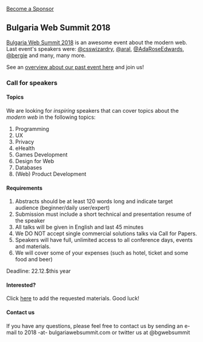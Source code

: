 [Become a Sponsor](/Sponsorships)


## Bulgaria Web Summit 2018

[Bulgaria Web Summit 2018](https://bulgariawebsummit.com) is an awesome event about the modern web. Last event's speakers were: [@csswizardry](https://github.com/csswizardry), [@aral](https://github.com/aral), [@AdaRoseEdwards](https://github.com/AdaRoseEdwards), [@bergie](https://github.com/bergie) and many, many more.  

See an [overview about our past event here](https://medium.com/@boyanyordanov/bulgaria-web-summit-2017-recap-edf5cda7bbb5) and join us!


### Call for speakers

#### Topics
We are looking for *inspiring* speakers that can cover topics about the *modern web* in the following topics:

1. Programming
2. UX
3. Privacy
4. eHealth
5. Games Development
6. Design for Web
7. Databases
8. (Web) Product Development

#### Requirements

1. Abstracts should be at least 120 words long and indicate target audience (beginner/daily user/expert)
2. Submission must include a short technical and presentation resume of the speaker
3. All talks will be given in English and last 45 minutes
4. We DO NOT accept single commercial solutions talks via Call for Papers.
5. Speakers will have full, unlimited access to all conference days, events and materials.
6. We will cover some of your expenses (such as hotel, ticket and some food and beer)

Deadline: 22.12.$this year


#### Interested?
Click [here](https://github.com/BulgariaWebSummit/bulgariawebsummit.github.io/issues/new) to add the requested materials. 
Good luck!


#### Contact us
If you have any questions, please feel free to contact us by sending an e-mail to 2018 -at- bulgariawebsummit.com or twitter us at @bgwebsummit
